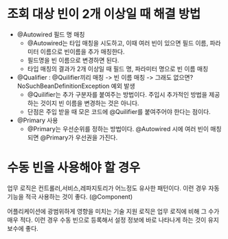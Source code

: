 조회 대상 빈이 2개 이상일 때 해결 방법
================================

* @Autowired 필드 명 매칭 
    * @Autowired는 타입 매칭을 시도하고, 이때 여러 빈이 있으면 필드 이름, 파라미터 이름으로 빈이름을 추가 매칭한다.
    * 필드명을 빈 이름으로 변경하면 된다.
    * 타입 매칭의 결과가 2개 이상일 때 필드 명, 파라미터 명으로 빈 이름 매칭
* @Qualifier : @Quilifier끼리 매칭 -> 빈 이름 매칭 -> 그래도 없으면? NoSuchBeanDefinitionException 예외 발생
    * @Quilifier는 추가 구분자를 붙여주는 방법이다. 주입시 추가적인 방법을 제공하는 것이지 빈 이름을 변경하는 것은 아니다.
    * 단점은 주입 받을 때 모은 코드에  @Quilifier를 붙여주어야 한다는 점이다.
* @Primary 사용
    * @Primary는 우선순위를 정하는 방법이다. @Autowired 시에 여러 빈이 매칭되면 @Primary가 우선권을 가진다.

수동 빈을 사용해야 할 경우
=====================

업무 로직은 컨트롤러,서비스,레파지토리가 어느정도 유사한 패턴이다. 이런 경우 자동 기능을 적극 사용하는 것이 좋다.
(@Component)

어플리케이션에 광범위하게 영향을 미치는 기술 지원 로직은 업무 로직에 비해 그 수가 매우 적다. 이런 경우 수동 빈으로 등록해서 설정 정보에 바로 나타나게 하는 것이 유지보수에 좋다.

